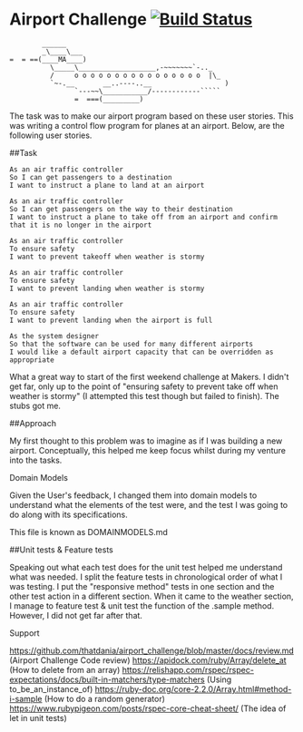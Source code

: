 Airport Challenge [![Build Status](https://travis-ci.org/thatdania/airport_challenge.svg?branch=master)](https://travis-ci.org/thatdania/airport_challenge)
=================

```
        ______
        _\____\___
=  = ==(____MA____)
          \_____\___________________,-~~~~~~~`-.._
          /     o o o o o o o o o o o o o o o o  |\_
          `~-.__       __..----..__                  )
                `---~~\___________/------------`````
                =  ===(_________)

```

The task was to make our airport program based on these user stories. This was writing a control flow program for planes at an airport. Below, are the following user stories.

##Task

```
As an air traffic controller
So I can get passengers to a destination
I want to instruct a plane to land at an airport

As an air traffic controller
So I can get passengers on the way to their destination
I want to instruct a plane to take off from an airport and confirm that it is no longer in the airport

As an air traffic controller
To ensure safety
I want to prevent takeoff when weather is stormy

As an air traffic controller
To ensure safety
I want to prevent landing when weather is stormy

As an air traffic controller
To ensure safety
I want to prevent landing when the airport is full

As the system designer
So that the software can be used for many different airports
I would like a default airport capacity that can be overridden as appropriate
```

What a great way to start of the first weekend challenge at Makers. I didn't get far, only up to the point of "ensuring safety to prevent take off when weather is stormy" (I attempted this test though but failed to finish). The stubs got me.

##Approach

My first thought to this problem was to imagine as if I was building a new airport. Conceptually, this helped me keep focus whilst during my venture into the tasks.

Domain Models

Given the User's feedback, I changed them into domain models to understand what the elements of the test were, and the test I was going to do along with its specifications.

This file is known as DOMAINMODELS.md

##Unit tests & Feature tests

Speaking out what each test does for the unit test helped me understand what was needed. I split the feature tests in chronological order of what I was testing. I put the "responsive method" tests in one section and the other test action in a different section. When it came to the weather section, I manage to feature test & unit test the function of the .sample method. However, I did not get far after that.

Support

https://github.com/thatdania/airport_challenge/blob/master/docs/review.md (Airport Challenge Code review) https://apidock.com/ruby/Array/delete_at (How to delete from an array) https://relishapp.com/rspec/rspec-expectations/docs/built-in-matchers/type-matchers (Using to_be_an_instance_of) https://ruby-doc.org/core-2.2.0/Array.html#method-i-sample (How to do a random generator) https://www.rubypigeon.com/posts/rspec-core-cheat-sheet/ (The idea of let in unit tests)
